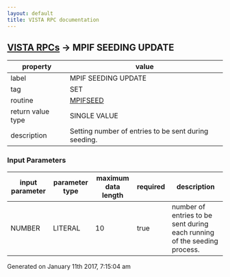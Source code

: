 ```yaml
---
layout: default
title: VISTA RPC documentation
---
```




## [VISTA RPCs](TableOfContent.md) &#8594; MPIF SEEDING UPDATE 

 property | value 
--- | --- 
 label | MPIF SEEDING UPDATE
 tag | SET
 routine | [MPIFSEED](http://code.osehra.org/dox/Routine_MPIFSEED_source.html)
 return value type | SINGLE VALUE
 description | Setting number of entries to be sent during seeding.

### Input Parameters

| input parameter | parameter type | maximum data length | required | description | 
| --- | --- | --- | --- | --- | 
| NUMBER | LITERAL | 10 | true | number of entries to be sent during each running of the seeding process. | 




 Generated on January 11th 2017, 7:15:04 am